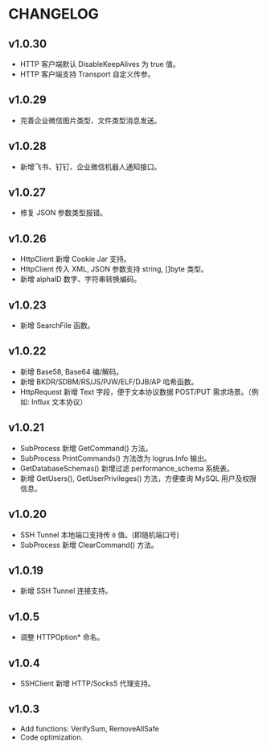 # CHANGELOG

## v1.0.30

* HTTP 客户端默认 DisableKeepAlives 为 true 值。
* HTTP 客户端支持 Transport 自定义传参。

## v1.0.29

* 完善企业微信图片类型、文件类型消息发送。

## v1.0.28

* 新增飞书、钉钉、企业微信机器人通知接口。

## v1.0.27

* 修复 JSON 参数类型报错。

## v1.0.26

* HttpClient 新增 Cookie Jar 支持。
* HttpClient 传入 XML, JSON 参数支持 string, []byte 类型。
* 新增 alphaID 数字、字符串转换编码。

## v1.0.23

* 新增 SearchFile 函数。

## v1.0.22

* 新增 Base58, Base64 编/解码。
* 新增 BKDR/SDBM/RS/JS/PJW/ELF/DJB/AP 哈希函数。
* HttpRequest 新增 Text 字段，便于文本协议数据 POST/PUT 需求场景。（例如: Influx 文本协议）

## v1.0.21

* SubProcess 新增 GetCommand() 方法。
* SubProcess PrintCommands() 方法改为 logrus.Info 输出。
* GetDatabaseSchemas() 新增过滤 performance_schema 系统表。
* 新增 GetUsers(), GetUserPrivileges() 方法，方便查询 MySQL 用户及权限信息。

## v1.0.20

* SSH Tunnel 本地端口支持传 `0` 值。(即随机端口号)
* SubProcess 新增 ClearCommand() 方法。

## v1.0.19

* 新增 SSH Tunnel 连接支持。

## v1.0.5

* 调整 HTTPOption* 命名。

## v1.0.4

* SSHClient 新增 HTTP/Socks5 代理支持。

## v1.0.3

* Add functions: VerifySum, RemoveAllSafe
* Code optimization.
